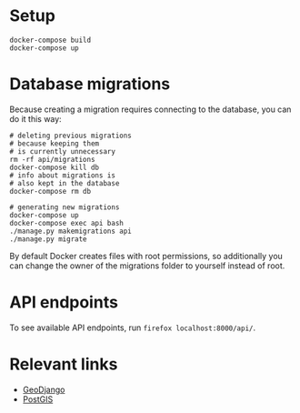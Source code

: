 # Setup
```
docker-compose build
docker-compose up
```

# Database migrations
Because creating a migration requires
connecting to the database, you can do it this way:
```
# deleting previous migrations
# because keeping them
# is currently unnecessary
rm -rf api/migrations
docker-compose kill db
# info about migrations is
# also kept in the database
docker-compose rm db

# generating new migrations
docker-compose up
docker-compose exec api bash
./manage.py makemigrations api
./manage.py migrate
```
By default Docker creates files with root permissions,
so additionally you can change the owner of the
migrations folder to yourself instead of root.

# API endpoints

To see available API endpoints, run `firefox localhost:8000/api/`.

# Relevant links
- [GeoDjango](https://docs.djangoproject.com/en/3.0/ref/contrib/gis/)
- [PostGIS](https://postgis.net)
